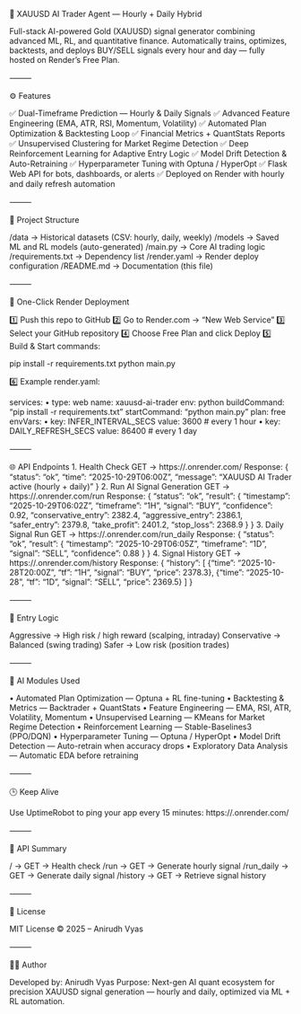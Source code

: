 🦾 XAUUSD AI Trader Agent — Hourly + Daily Hybrid

Full-stack AI-powered Gold (XAUUSD) signal generator combining advanced ML, RL, and quantitative finance.
Automatically trains, optimizes, backtests, and deploys BUY/SELL signals every hour and day — fully hosted on Render’s Free Plan.

⸻

⚙️ Features

✅ Dual-Timeframe Prediction — Hourly & Daily Signals
✅ Advanced Feature Engineering (EMA, ATR, RSI, Momentum, Volatility)
✅ Automated Plan Optimization & Backtesting Loop
✅ Financial Metrics + QuantStats Reports
✅ Unsupervised Clustering for Market Regime Detection
✅ Deep Reinforcement Learning for Adaptive Entry Logic
✅ Model Drift Detection & Auto-Retraining
✅ Hyperparameter Tuning with Optuna / HyperOpt
✅ Flask Web API for bots, dashboards, or alerts
✅ Deployed on Render with hourly and daily refresh automation

⸻

📂 Project Structure

/data → Historical datasets (CSV: hourly, daily, weekly)
/models → Saved ML and RL models (auto-generated)
/main.py → Core AI trading logic
/requirements.txt → Dependency list
/render.yaml → Render deploy configuration
/README.md → Documentation (this file)

⸻

🚀 One-Click Render Deployment

1️⃣ Push this repo to GitHub
2️⃣ Go to Render.com → “New Web Service”
3️⃣ Select your GitHub repository
4️⃣ Choose Free Plan and click Deploy
5️⃣ Build & Start commands:

pip install -r requirements.txt
python main.py

6️⃣ Example render.yaml:

services:
	•	type: web
name: xauusd-ai-trader
env: python
buildCommand: “pip install -r requirements.txt”
startCommand: “python main.py”
plan: free
envVars:
	•	key: INFER_INTERVAL_SECS
value: 3600  # every 1 hour
	•	key: DAILY_REFRESH_SECS
value: 86400  # every 1 day

⸻

🌐 API Endpoints
	1.	Health Check
GET → https://.onrender.com/
Response:
{
“status”: “ok”,
“time”: “2025-10-29T06:00Z”,
“message”: “XAUUSD AI Trader active (hourly + daily)”
}
	2.	Run AI Signal Generation
GET → https://.onrender.com/run
Response:
{
“status”: “ok”,
“result”: {
“timestamp”: “2025-10-29T06:02Z”,
“timeframe”: “1H”,
“signal”: “BUY”,
“confidence”: 0.92,
“conservative_entry”: 2382.4,
“aggressive_entry”: 2386.1,
“safer_entry”: 2379.8,
“take_profit”: 2401.2,
“stop_loss”: 2368.9
}
}
	3.	Daily Signal Run
GET → https://.onrender.com/run_daily
Response:
{
“status”: “ok”,
“result”: {
“timestamp”: “2025-10-29T06:05Z”,
“timeframe”: “1D”,
“signal”: “SELL”,
“confidence”: 0.88
}
}
	4.	Signal History
GET → https://.onrender.com/history
Response:
{
“history”: [
{“time”: “2025-10-28T20:00Z”, “tf”: “1H”, “signal”: “BUY”, “price”: 2378.3},
{“time”: “2025-10-28”, “tf”: “1D”, “signal”: “SELL”, “price”: 2369.5}
]
}

⸻

🧠 Entry Logic

Aggressive → High risk / high reward (scalping, intraday)
Conservative → Balanced (swing trading)
Safer → Low risk (position trades)

⸻

🧩 AI Modules Used

• Automated Plan Optimization — Optuna + RL fine-tuning
• Backtesting & Metrics — Backtrader + QuantStats
• Feature Engineering — EMA, RSI, ATR, Volatility, Momentum
• Unsupervised Learning — KMeans for Market Regime Detection
• Reinforcement Learning — Stable-Baselines3 (PPO/DQN)
• Hyperparameter Tuning — Optuna / HyperOpt
• Model Drift Detection — Auto-retrain when accuracy drops
• Exploratory Data Analysis — Automatic EDA before retraining

⸻

🕒 Keep Alive

Use UptimeRobot to ping your app every 15 minutes:
https://.onrender.com/

⸻

🧾 API Summary

/ → GET → Health check
/run → GET → Generate hourly signal
/run_daily → GET → Generate daily signal
/history → GET → Retrieve signal history

⸻

📜 License

MIT License © 2025 – Anirudh Vyas

⸻

👨‍💻 Author

Developed by: Anirudh Vyas
Purpose: Next-gen AI quant ecosystem for precision XAUUSD signal generation — hourly and daily, optimized via ML + RL automation.






